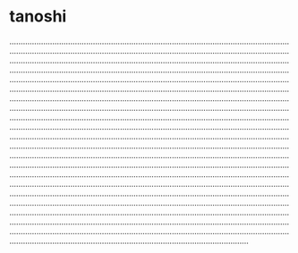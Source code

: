 # tanoshi

......................................................................................................................................................................................................................................................................................................................................................................................................................................................................................................................................................................................................................................................................................................................................................................................................................................................................................................................................................................................................................................................................................................................................................................................................................................................................................................................................................................................................................................................................................................................................................................................................................................................................................................................................................................................................................................................................................................................................................................................................................................................................................................................................................................................................................................................................................................................................................................................................................................................................................................................................................................................................................................................................................................................................................................................................................